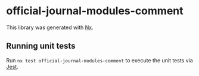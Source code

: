 # official-journal-modules-comment

This library was generated with [Nx](https://nx.dev).

## Running unit tests

Run `nx test official-journal-modules-comment` to execute the unit tests via [Jest](https://jestjs.io).
